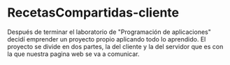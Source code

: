 # RecetasCompartidas-cliente
Después de terminar el laboratorio de "Programación de aplicaciones" decidí emprender un proyecto propio aplicando todo lo aprendido.
El proyecto se divide en dos partes, la del cliente  y la del servidor que es con la que nuestra pagina web se va a comunicar.
